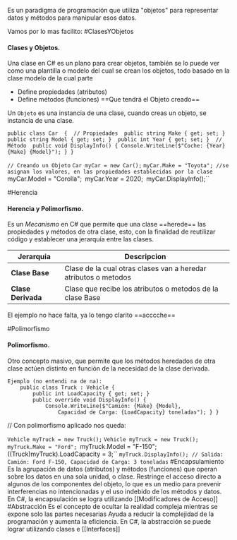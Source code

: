 Es un paradigma de programación que utiliza "objetos" para representar datos y métodos para manipular esos datos.

Vamos por lo mas facilito: 
#ClasesYObjetos
#### Clases y Objetos.
Una clase en C# es un plano para crear objetos, también se lo puede ver como una plantilla o modelo del cual se crean los objetos, todo basado en la clase modelo de la cual parte
- Define propiedades (atributos)
- Define métodos (funciones)
	==Que tendrá el Objeto creado==


Un `Objeto` es una instancia de una clase, cuando creas un objeto, se instancia de una clase.

`public class Car 
	{ 
	// Propiedades 
	public string Make { get; set; } 
	public string Model { get; set; } 
	public int Year { get; set; } 
		// Método 
		public void DisplayInfo() { Console.WriteLine($"Coche: {Year} {Make} {Model}"); } }`

`// Creando un Objeto`
	`Car myCar = new Car();`
		``myCar.Make = "Toyota"; //se asignan los valores, en las propiedades establecidas por la clase
		``myCar.Model = "Corolla";``
		``myCar.Year = 2020;``
		``myCar.DisplayInfo();``


#Herencia
#### Herencia y Polimorfismo.

Es un $Mecanismo$ en C# que permite que una clase ==herede== las propiedades y métodos de otra clase, esto, con la finalidad de reutilizar código y establecer una jerarquía entre las clases.

| Jerarquia          | Descripcion                                                     |
| ------------------ | --------------------------------------------------------------- |
| **Clase Base**     | Clase de la cual otras clases van a heredar atributos o metodos |
| **Clase Derivada** | Clase que recibe los atributos o metodos de la clase Base       |
El ejemplo no hace falta, ya lo tengo clarito ==acccche==

#Polimorfismo
#### Polimorfismo.
Otro concepto masivo, que permite que los métodos heredados de otra clase actúen distinto en función de la necesidad de la clase derivada.

	Ejemplo (no entendi na de na): 
		public class Truck : Vehicle {
			public int LoadCapacity { get; set; }
			public override void DisplayInfo() {
				Console.WriteLine($"Camión: {Make} {Model}, 
					Capacidad de Carga: {LoadCapacity} toneladas"); } }
// Con polimorfismo aplicado nos queda:

`Vehicle myTruck = new Truck();`
``Vehicle myTruck = new Truck(); myTruck.Make = "Ford";
``myTruck.Model = "F-150";``
``((Truck)myTruck).LoadCapacity = 3;``
`myTruck.DisplayInfo(); // Salida: Camión: Ford F-150, Capacidad de Carga: 3 toneladas`
#Encapsulamiento
Es la agrupación de datos (atributos) y métodos (funciones) que operan sobre los datos en una sola unidad, o clase. Restringe el acceso directo a algunos de los componentes del objeto, lo que es un medio para prevenir interferencias no intencionadas y el uso indebido de los métodos y datos. 
En C#, la encapsulación se logra utilizando [[Modificadores de Acceso]]
#Abstracción
Es el concepto de ocultar la realidad compleja mientras se expone solo las partes necesarias
Ayuda a reducir la complejidad de la programación y aumenta la eficiencia.
En C#, la abstracción se puede lograr utilizando clases e [[Interfaces]]
